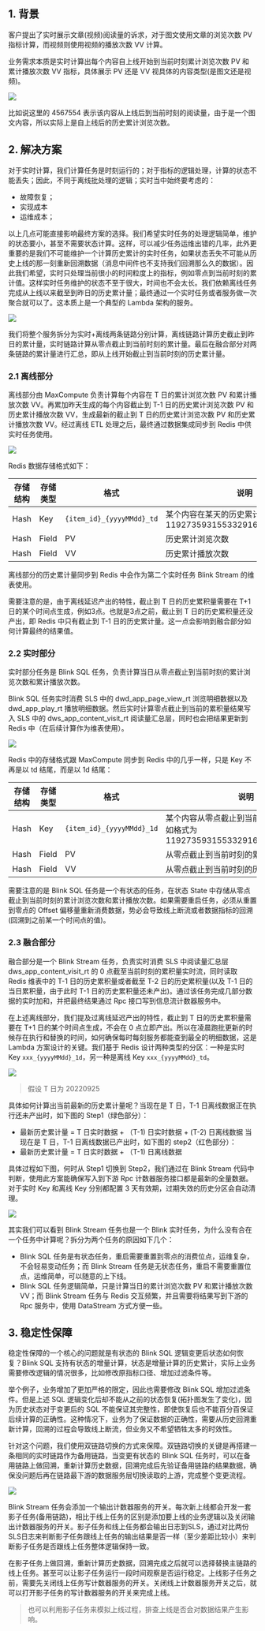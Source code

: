 
## 1. 背景

客户提出了实时展示文章(视频)阅读量的诉求，对于图文使用文章的浏览次数 PV 指标计算，而视频则使用视频的播放次数 VV 计算。

业务需求本质是实时计算出每个内容自上线开始到当前时刻累计浏览次数 PV 和 累计播放次数 VV 指标，具体展示 PV 还是 VV 视具体的内容类型(是图文还是视频)。

![](/neweditor/e9166be4-1e46-4a96-a7c6-cbc5ea7ad1b4.png)

比如说这里的 4567554 表示该内容从上线后到当前时刻的阅读量，由于是一个图文内容，所以实际上是自上线后的历史累计浏览次数。


## 2. 解决方案

对于实时计算，我们计算任务是时刻运行的；对于指标的逻辑处理，计算的状态不能丢失；因此，不同于离线批处理的逻辑；实时当中始终要考虑的：
- 故障恢复；
- 实现成本
- 运维成本；

以上几点可能直接影响最终方案的选择。我们希望实时任务的处理逻辑简单，维护的状态要小，甚至不需要状态计算。这样，可以减少任务运维出错的几率，此外更重要的是我们不可能维护一个计算历史累计的实时任务，如果状态丢失不可能从历史上线的那一刻重新回溯数据（消息中间件也不支持我们回溯那么久的数据）。因此我们希望，实时只处理当前很小的时间粒度上的指标，例如零点到当前时刻的累计值。这样实时任务维护的状态不至于很大，时间也不会太长。我们依赖离线任务完成从上线以来截至到昨日的历史累计量；最终通过一个实时任务或者服务做一次聚合就可以了。这本质上是一个典型的 Lambda 架构的服务。


![](/neweditor/d13dcbd9-d692-45ba-8072-50c77d401940.png)

我们将整个服务拆分为实时+离线两条链路分别计算，离线链路计算历史截止到昨日的累计量，实时链路计算从零点截止到当前时刻的累计量。最后在融合部分对两条链路的累计量进行汇总，即从上线开始截止到当前时刻的历史累计量。

### 2.1 离线部分

离线部分由 MaxCompute 负责计算每个内容在 T 日的累计浏览次数 PV 和累计播放次数 VV。再累加昨天生成的每个内容截止到 T-1 日的历史累计浏览次数 PV 和历史累计播放次数 VV，生成最新的截止到 T 日的历史累计浏览次数 PV 和历史累计播放次数 VV。经过离线 ETL 处理之后，最终通过数据集成同步到 Redis 中供实时任务使用。

![](/neweditor/d01266b8-16ed-49a0-b479-b3e8c27d0c21.png)

Redis 数据存储格式如下：

| 存储结构 | 存储类型 | 格式 | 说明 |
| -------- | -------- | -------- | -------- |
| Hash     | Key     | `{item_id}_{yyyyMMdd}_td` | 某个内容在某天的历史累计量，例如 11927359315533291687_20220925_td |
| Hash     | Field   | PV | 历史累计浏览次数 |
| Hash     | Field   | VV | 历史累计播放次数 |

离线部分的历史累计量同步到 Redis 中会作为第二个实时任务 Blink Stream 的维表使用。

需要注意的是，由于离线延迟产出的特性，截止到 T 日的历史累积量需要在 T+1 日的某个时间点生成，例如3点。也就是3点之前，截止到 T 日的历史累积量还没产出，即 Redis 中只有截止到 T-1 日的历史累计量。这一点会影响到融合部分如何计算最终的结果值。

### 2.2 实时部分

实时部分任务是 Blink SQL 任务，负责计算当日从零点截止到当前时刻的累计浏览次数和累计播放次数。

Blink SQL 任务实时消费 SLS 中的 dwd_app_page_view_rt 浏览明细数据以及 dwd_app_play_rt 播放明细数据。然后实时计算零点截止到当前的累积量结果写入 SLS 中的 dws_app_content_visit_rt 阅读量汇总层，同时也会把结果更新到 Redis 中（在后续计算作为维表使用）。

![](/neweditor/b2fdcca0-a9cb-4bbd-9d69-bd61a8f585fa.png)

Redis 中的存储格式跟 MaxCompute 同步到 Redis 中的几乎一样，只是 Key 不再是以 td 结尾，而是以 1d 结尾：

| 存储结构 | 存储类型 | 格式 | 说明 |
| -------- | -------- | -------- | -------- |
| Hash     | Key     | `{item_id}_{yyyyMMdd}_1d` | 某个内容从零点截止到当前时刻的累计量，例如格式为 11927359315533291687_20220925_1d |
| Hash     | Field   | PV | 从零点截止到当前时刻的累计浏览次数 |
| Hash     | Field   | VV | 从零点截止到当前时刻的历史累计播放次数 |


需要注意的是 Blink SQL 任务是一个有状态的任务，在状态 State 中存储从零点截止到当前时刻的累计浏览次数和累计播放次数。如果需要重启任务，必须从重置到零点的 Offset 偏移量重新消费数据，势必会导致线上断流或者数据指标的回溯(回溯到之前某一个时间点的值)。

### 2.3 融合部分

融合部分是一个 Blink Stream 任务，负责实时消费 SLS 中阅读量汇总层 dws_app_content_visit_rt 的 0 点截至当前时刻的累积量实时流，同时读取 Redis 维表中的 T-1 日的历史累积量或者截至 T-2 日的历史累积量(以及 T-1 日的当日累积量，由于此时 T-1 日的历史累积量还未产出)。通过该任务完成几部分数据的实时加和，并把最终结果通过 Rpc 接口写到信息流计数器服务中。

在上述离线部分，我们提及过离线延迟产出的特性，截止到 T 日的历史累积量需要在 T+1 日的某个时间点生成，不会在 0 点立即产出。所以在凌晨跑批更新的时候存在执行和替换的时间，如何确保每时每刻服务都能查到最全的明细数据，这是 Lambda 方案设计的关键。我们基于 Redis 设计两种类型的分区：一种是实时 Key `xxx_{yyyyMMdd}_1d`，另一种是离线 Key `xxx_{yyyyMMdd}_td`。

![](/neweditor/dc888552-c889-4fde-8c06-a64b249154ab.png)

> 假设 T 日为 20220925


具体如何计算出当前最新的历史累计量呢？当现在是 T 日，T-1 日离线数据正在执行还未产出时，如下图的 Step1（绿色部分）：
- 最新历史累计量 = T 日实时数据 + （T-1) 日实时数据 + (T-2) 日离线数据
当现在是 T 日，T-1 日离线数据已产出时，如下图的 step2（红色部分）：
- 最新历史累计量 = T 日实时数据 + （T-1) 日离线数据

具体过程如下图，何时从 Step1 切换到 Step2，我们通过在 Blink Stream 代码中判断，使用此方案能确保写入到下游 Rpc 计数器服务接口都是最新的全量数据。对于实时 Key 和离线 Key 分别都配置 3 天有效期，过期失效的历史分区会自动清理。

![](/neweditor/a2a51b1a-36ba-42e8-b786-68302c2d0617.png)

其实我们可以看到 Blink Stream 任务也是一个 Blink 实时任务，为什么没有合在一个任务中计算呢？拆分为两个任务的原因如下几个：
- Blink SQL 任务是有状态任务，重启需要重置到零点的消费位点，运维复杂，不会轻易变动任务；而 Blink Stream 任务是无状态任务，重启不需要重置位点，运维简单，可以随意的上下线。
- Blink SQL 任务逻辑简单，只是计算当日的累计浏览次数 PV 和累计播放次数 VV；而 Blink Stream 任务与 Redis 交互频繁，并且需要将结果写到下游的 Rpc 服务中，使用 DataStream 方式方便一些。

## 3. 稳定性保障

稳定性保障的一个核心的问题就是有状态的 Blink SQL 逻辑变更后状态如何恢复？Blink SQL 支持有状态的增量计算，状态是增量计算的历史累计，实际上业务需要修改逻辑的情况很多，比如修改原指标口径、增加过滤条件等。

举个例子，业务增加了更加严格的限定，因此也需要修改 Blink SQL 增加过滤条件。但是上述 SQL 逻辑变化后却不能从之前的状态恢复(拓扑图发生了变化)，因为历史状态对于变更后的 SQL 不能保证其完整性，即使恢复后也不能百分百保证后续计算的正确性。这种情况下，业务为了保证数据的正确性，需要从历史回溯重新计算，回溯的过程会导致线上断流，但业务又不希望牺牲太多的时效性。

针对这个问题，我们使用双链路切换的方式来保障。双链路切换的关键是再搭建一条相同的实时链路作为备用链路，当变更有状态的 Blink SQL 任务时，可以在备用链路上做回溯，重新计算历史数据，回溯完成后先验证备用链路的结果数据，确保没问题后再在链路最下游的数据服务层切换读取的上游，完成整个变更流程。

![](/neweditor/3f857891-55e6-4396-9635-ab58872a1f35.png)

Blink Stream 任务会添加一个输出计数器服务的开关。每次新上线都会开发一套影子任务(备用链路)，相比于线上任务的区别是添加要上线的业务逻辑以及关闭输出计数器服务的开关。影子任务和线上任务都会输出日志到SLS，通过对比两份SLS日志来判断影子任务跟线上任务的输出结果是否一样（至少差距比较小）来判断影子任务是否跟线上任务整体逻辑保持一致。

在影子任务上做回溯，重新计算历史数据，回溯完成之后就可以选择替换主链路的线上任务。甚至可以让影子任务运行一段时间观察是否运行稳定。上线影子任务之前，需要先关闭线上任务写计数器服务的开关。关闭线上计数器服务开关之后，就可以打开影子任务的写计数器服务的开关来完成上线。

> 也可以利用影子任务来模拟上线过程，排查上线是否会对数据结果产生影响。
